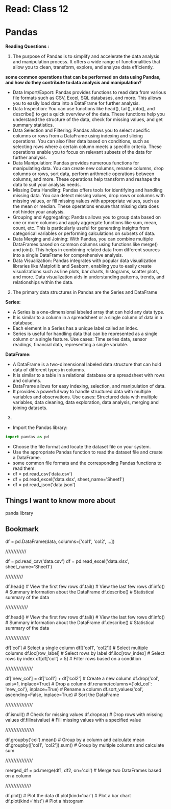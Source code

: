 # Read: Class 12
# Pandas

**Reading Questions :**
1. The purpose of Pandas is to simplify and accelerate the data analysis and manipulation process. 
  It offers a wide range of functionalities that allow you to clean, transform, explore, and analyze data efficiently.
 
 **some common operations that can be performed on data using Pandas, and how do they contribute to data analysis and manipulation?**
 * Data Import/Export: Pandas provides functions to read data from various file formats such as CSV, Excel, SQL databases, and more. This allows you to easily load data into a DataFrame for further analysis.
 * Data Inspection: You can use functions like head(), tail(), info(), and describe() to get a quick overview of the data. These functions help you understand the structure of the data, check for missing values, and get summary statistics.
 * Data Selection and Filtering: Pandas allows you to select specific columns or rows from a DataFrame using indexing and slicing operations. You can also filter data based on conditions, such as selecting rows where a certain column meets a specific criteria. These operations enable you to focus on relevant subsets of the data for further analysis.
 * Data Manipulation: Pandas provides numerous functions for manipulating data. You can create new columns, rename columns, drop columns or rows, sort data, perform arithmetic operations between columns, and more. These operations help transform and reshape the data to suit your analysis needs.
 * Missing Data Handling: Pandas offers tools for identifying and handling missing data. You can detect missing values, drop rows or columns with missing values, or fill missing values with appropriate values, such as the mean or median. These operations ensure that missing data does not hinder your analysis.
 * Grouping and Aggregating: Pandas allows you to group data based on one or more columns and apply aggregate functions like sum, mean, count, etc. This is particularly useful for generating insights from categorical variables or performing calculations on subsets of data.
 * Data Merging and Joining: With Pandas, you can combine multiple DataFrames based on common columns using functions like merge() and join(). This helps in combining related data from different sources into a single DataFrame for comprehensive analysis.
 * Data Visualization: Pandas integrates with popular data visualization libraries like Matplotlib and Seaborn, enabling you to easily create visualizations such as line plots, bar charts, histograms, scatter plots, and more. Data visualization aids in understanding patterns, trends, and relationships within the data.
 
2. The primary data structures in Pandas are the Series and DataFrame
  
**Series:**

* A Series is a one-dimensional labeled array that can hold any data type.
* It is similar to a column in a spreadsheet or a single column of data in a database.
* Each element in a Series has a unique label called an index.
* Series is useful for handling data that can be represented as a single column or a single feature.
Use cases: Time series data, sensor readings, financial data, representing a single variable.

**DataFrame:**

* A DataFrame is a two-dimensional labeled data structure that can hold data of different types in columns.
* It is similar to a table in a relational database or a spreadsheet with rows and columns.
* DataFrame allows for easy indexing, selection, and manipulation of data.
* It provides a powerful way to handle structured data with multiple variables and observations.
Use cases: Structured data with multiple variables, data cleaning, data exploration, data analysis, merging and joining datasets.

3. 
* Import the Pandas library:
```python
import pandas as pd
```
* Choose the file format and locate the dataset file on your system.
* Use the appropriate Pandas function to read the dataset file and create a DataFrame. 
*  some common file formats and the corresponding Pandas functions to read them:
  * df = pd.read_csv('data.csv')
  * df = pd.read_excel('data.xlsx', sheet_name='Sheet1')
  * df = pd.read_json('data.json')


## Things I want to know more about
panda library








## Bookmark

df = pd.DataFrame(data, columns=['col1', 'col2', ...])

/////////////

df = pd.read_csv('data.csv')
df = pd.read_excel('data.xlsx', sheet_name='Sheet1')

///////////

df.head()       # View the first few rows
df.tail()       # View the last few rows
df.info()       # Summary information about the DataFrame
df.describe()   # Statistical summary of the data

//////////////

df.head()       # View the first few rows
df.tail()       # View the last few rows
df.info()       # Summary information about the DataFrame
df.describe()   # Statistical summary of the data

///////////////

df['col']                   # Select a single column
df[['col1', 'col2']]        # Select multiple columns
df.loc[row_label]           # Select rows by label
df.iloc[row_index]          # Select rows by index
df[df['col'] > 5]           # Filter rows based on a condition

/////////////////

df['new_col'] = df['col1'] + df['col2']     # Create a new column
df.drop('col', axis=1, inplace=True)        # Drop a column
df.rename(columns={'old_col': 'new_col'}, inplace=True)  # Rename a column
df.sort_values('col', ascending=False, inplace=True)    # Sort the DataFrame

/////////////////

df.isnull()                 # Check for missing values
df.dropna()                 # Drop rows with missing values
df.fillna(value)            # Fill missing values with a specified value

//////////////////

df.groupby('col').mean()     # Group by a column and calculate mean
df.groupby(['col1', 'col2']).sum()   # Group by multiple columns and calculate sum

/////////////////

merged_df = pd.merge(df1, df2, on='col')    # Merge two DataFrames based on a column

////////////////

df.plot()                   # Plot the data
df.plot(kind='bar')         # Plot a bar chart
df.plot(kind='hist')        # Plot a histogram






